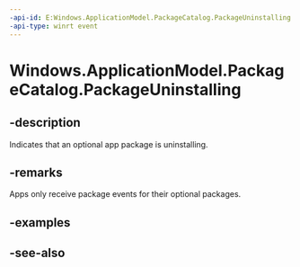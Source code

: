 ```yaml
---
-api-id: E:Windows.ApplicationModel.PackageCatalog.PackageUninstalling
-api-type: winrt event
---
```


<!-- Event syntax
public event Windows.Foundation.TypedEventHandler PackageUninstalling<Windows.ApplicationModel.PackageCatalog,  Windows.ApplicationModel.PackageUninstallingEventArgs>
-->

# Windows.ApplicationModel.PackageCatalog.PackageUninstalling

## -description
Indicates that an optional app package is uninstalling.

## -remarks
Apps only receive package events for their optional packages.

## -examples

## -see-also
